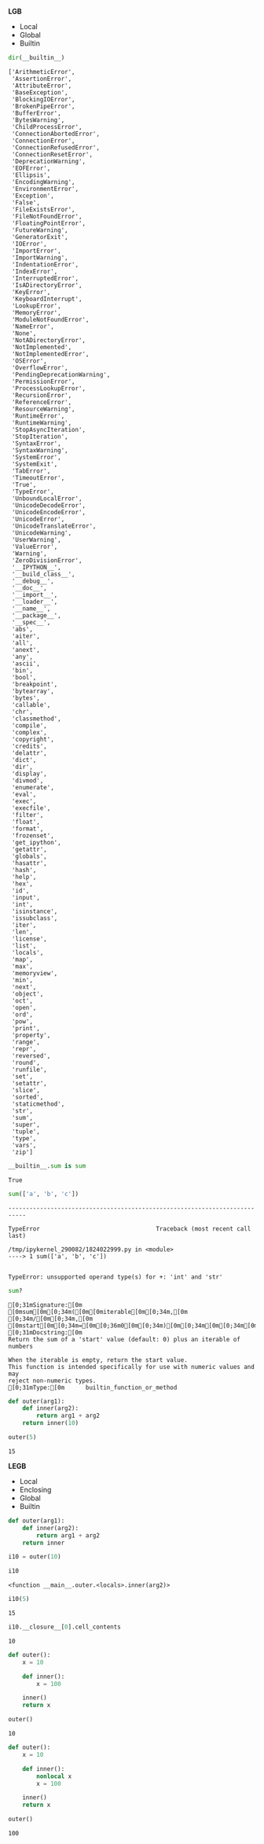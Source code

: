 **LGB**

* Local
* Global
* Builtin


```python
dir(__builtin__)
```




    ['ArithmeticError',
     'AssertionError',
     'AttributeError',
     'BaseException',
     'BlockingIOError',
     'BrokenPipeError',
     'BufferError',
     'BytesWarning',
     'ChildProcessError',
     'ConnectionAbortedError',
     'ConnectionError',
     'ConnectionRefusedError',
     'ConnectionResetError',
     'DeprecationWarning',
     'EOFError',
     'Ellipsis',
     'EncodingWarning',
     'EnvironmentError',
     'Exception',
     'False',
     'FileExistsError',
     'FileNotFoundError',
     'FloatingPointError',
     'FutureWarning',
     'GeneratorExit',
     'IOError',
     'ImportError',
     'ImportWarning',
     'IndentationError',
     'IndexError',
     'InterruptedError',
     'IsADirectoryError',
     'KeyError',
     'KeyboardInterrupt',
     'LookupError',
     'MemoryError',
     'ModuleNotFoundError',
     'NameError',
     'None',
     'NotADirectoryError',
     'NotImplemented',
     'NotImplementedError',
     'OSError',
     'OverflowError',
     'PendingDeprecationWarning',
     'PermissionError',
     'ProcessLookupError',
     'RecursionError',
     'ReferenceError',
     'ResourceWarning',
     'RuntimeError',
     'RuntimeWarning',
     'StopAsyncIteration',
     'StopIteration',
     'SyntaxError',
     'SyntaxWarning',
     'SystemError',
     'SystemExit',
     'TabError',
     'TimeoutError',
     'True',
     'TypeError',
     'UnboundLocalError',
     'UnicodeDecodeError',
     'UnicodeEncodeError',
     'UnicodeError',
     'UnicodeTranslateError',
     'UnicodeWarning',
     'UserWarning',
     'ValueError',
     'Warning',
     'ZeroDivisionError',
     '__IPYTHON__',
     '__build_class__',
     '__debug__',
     '__doc__',
     '__import__',
     '__loader__',
     '__name__',
     '__package__',
     '__spec__',
     'abs',
     'aiter',
     'all',
     'anext',
     'any',
     'ascii',
     'bin',
     'bool',
     'breakpoint',
     'bytearray',
     'bytes',
     'callable',
     'chr',
     'classmethod',
     'compile',
     'complex',
     'copyright',
     'credits',
     'delattr',
     'dict',
     'dir',
     'display',
     'divmod',
     'enumerate',
     'eval',
     'exec',
     'execfile',
     'filter',
     'float',
     'format',
     'frozenset',
     'get_ipython',
     'getattr',
     'globals',
     'hasattr',
     'hash',
     'help',
     'hex',
     'id',
     'input',
     'int',
     'isinstance',
     'issubclass',
     'iter',
     'len',
     'license',
     'list',
     'locals',
     'map',
     'max',
     'memoryview',
     'min',
     'next',
     'object',
     'oct',
     'open',
     'ord',
     'pow',
     'print',
     'property',
     'range',
     'repr',
     'reversed',
     'round',
     'runfile',
     'set',
     'setattr',
     'slice',
     'sorted',
     'staticmethod',
     'str',
     'sum',
     'super',
     'tuple',
     'type',
     'vars',
     'zip']




```python
__builtin__.sum is sum
```




    True




```python
sum(['a', 'b', 'c'])
```


    ---------------------------------------------------------------------------

    TypeError                                 Traceback (most recent call last)

    /tmp/ipykernel_290082/1824022999.py in <module>
    ----> 1 sum(['a', 'b', 'c'])
    

    TypeError: unsupported operand type(s) for +: 'int' and 'str'



```python
sum?
```


    [0;31mSignature:[0m [0msum[0m[0;34m([0m[0miterable[0m[0;34m,[0m [0;34m/[0m[0;34m,[0m [0mstart[0m[0;34m=[0m[0;36m0[0m[0;34m)[0m[0;34m[0m[0;34m[0m[0m
    [0;31mDocstring:[0m
    Return the sum of a 'start' value (default: 0) plus an iterable of numbers
    
    When the iterable is empty, return the start value.
    This function is intended specifically for use with numeric values and may
    reject non-numeric types.
    [0;31mType:[0m      builtin_function_or_method




```python
def outer(arg1):
    def inner(arg2):
        return arg1 + arg2
    return inner(10)
```


```python
outer(5)
```




    15



**LEGB**

* Local
* Enclosing
* Global
* Builtin


```python
def outer(arg1):
    def inner(arg2):
        return arg1 + arg2
    return inner
```


```python
i10 = outer(10)
```


```python
i10
```




    <function __main__.outer.<locals>.inner(arg2)>




```python
i10(5)
```




    15




```python
i10.__closure__[0].cell_contents
```




    10




```python
def outer():
    x = 10

    def inner():
        x = 100

    inner()
    return x
```


```python
outer()
```




    10




```python
def outer():
    x = 10

    def inner():
        nonlocal x
        x = 100

    inner()
    return x
```


```python
outer()
```




    100




```python

```
